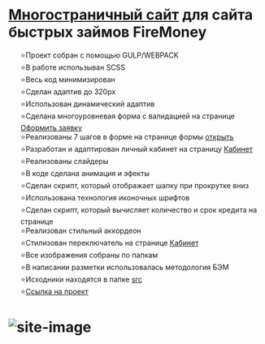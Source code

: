 <h1> <a href="https://kulakovskyi.github.io/FireMoney/" target="_blank">Многостраничный сайт</a> для сайта быстрых займов FireMoney</h1>
<ul type="none">
  <li>⭐Проект собран с помощью GULP/WEBPACK</li>
  <li>⭐В работе использыван SCSS</li>
  <li>⭐Весь код минимизирован</li>
  <li>⭐Сделан адаптив до 320px</li>
  <li>⭐Использован динамический адаптив</li>
  <li>⭐Сделана многоуровневая форма с валидацией на странице <a href="https://kulakovskyi.github.io/FireMoney/form.html">Оформить заявку</a></li>
  <li>⭐Реализованы 7 шагов в форме на странице формы <a href="https://kulakovskyi.github.io/FireMoney/form.html">открыть</a></li>
  <li>⭐Разработан и адаптирован личный кабинет на страницу <a href="https://kulakovskyi.github.io/FireMoney/cabinet.html">Кабинет</a></li>
  <li>⭐Реализованы слайдеры</li>
  <li>⭐В коде сделана анимация и эфекты</li>
  <li>⭐Сделан скрипт, который отображает шапку при прокрутке вниз</li>
  <li>⭐Использована технология иконочных шрифтов</li>
  <li>⭐Сделан скрипт, который вычисляет количество и срок кредита на странице</li>
  <li>⭐Реализован стильный аккордеон</li>
  <li>⭐Стилизован переключатель на странице <a href="https://kulakovskyi.github.io/FireMoney/cabinet.html">Кабинет</a></li>
  <li>⭐Все изображения собраны по папкам</li>
  <li>⭐В написании разметки использовалась методология БЭМ</li>
  <li>⭐Исходники находятся в папке <a href="https://github.com/kulakovskyi/FireMoney/tree/main/src">src</a></li>
  <li>⭐<a href="https://kulakovskyi.github.io/FireMoney/">Ссылка на проект</a></li>
</ul>

<h1><h1>

<img src="https://github.com/kulakovskyi/FireMoney/blob/main/readme-img/firemoney.jpg" alt="site-image" />
